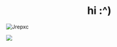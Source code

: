 <h1 align="center">hi :^) </h1>
<p align="left"> <img src="https://komarev.com/ghpvc/?username=Jrepxc" alt="Jrepxc" /> </p>

![](https://hit.yhype.me/github/profile?user_id=50683048)

